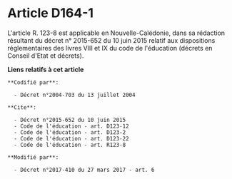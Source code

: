 # Article D164-1

L'article R. 123-8 est applicable en Nouvelle-Calédonie, dans sa rédaction résultant du décret n° 2015-652 du 10 juin 2015
relatif aux dispositions réglementaires des livres VIII et IX du code de l'éducation (décrets en Conseil d'Etat et décrets).

**Liens relatifs à cet article**

	**Codifié par**:

	  - Décret n°2004-703 du 13 juillet 2004

	**Cite**:

	  - Décret n°2015-652 du 10 juin 2015
	  - Code de l'éducation - art. D123-12
	  - Code de l'éducation - art. D123-2
	  - Code de l'éducation - art. D123-22
	  - Code de l'éducation - art. R123-8

	**Modifié par**:

	  - Décret n°2017-410 du 27 mars 2017 - art. 6
